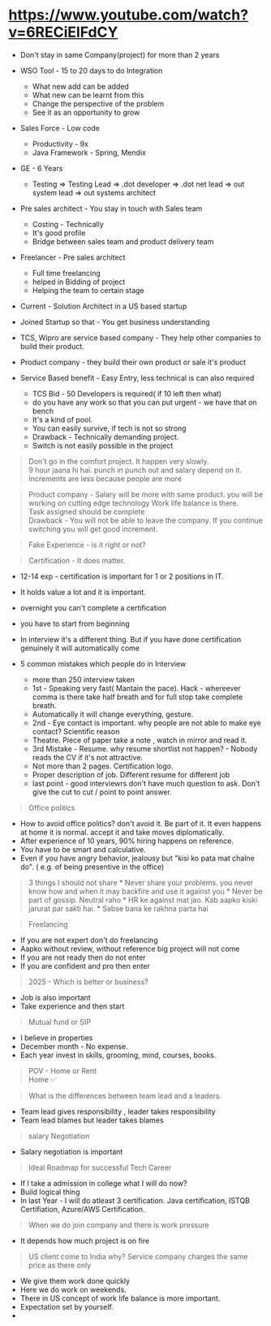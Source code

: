 # https://www.youtube.com/watch?v=6RECiElFdCY

* Don't stay in same Company(project) for more than 2 years
* WSO Tool - 15 to 20  days to do Integration
    * What new add can be added
    * What new can be learnt from this
    * Change the perspective of the problem
    * See it as an opportunity to grow

* Sales Force - Low code
    * Productivity - 9x
    * Java Framework - Spring, Mendix

* GE - 6 Years 
    * Testing => Testing Lead => .dot developer => .dot net lead => out system lead => out systems architect
* Pre sales architect - You stay in touch with Sales team
    * Costing - Technically
    * It's good profile
    * Bridge between sales team and product delivery team
* Freelancer - Pre sales architect
    * Full time freelancing
    * helped in Bidding of project
    * Helping the team to certain stage

* Current - Solution Architect in a US based startup
* Joined Startup so that - You get business understanding
* TCS, Wipro are service based company - They help other companies to build their product.
* Product company - they build their own product or sale it's product
* Service Based benefit - Easy Entry, less technical is can also required
    * TCS Bid - 50 Developers is required( if 10 left then what)
    * do you have any work so that you can put urgent - we have that on bench
    * It's a kind of pool.
    * You can easily survive, if tech is not so strong
    * Drawback - Technically demanding project.
    * Switch is not easily possible in the project

> Don't go in the comfort project. It happen very slowly.  
9 hour jaana hi hai. punch in punch out and salary depend on it.  
Increments are less because people are more

> Product company - Salary will be more with same product.
you will be working on cutting edge technology
Work life balance is there.  
Task assigned should be complete  
Drawback - You will not be able to leave the company.
If you continue switching you will get good increment.

> Fake Experience - is it right or not?

> Certification - It does matter.  
* 12-14 exp - certification is important for 1 or 2 positions in IT.
* It holds value a lot and it is important.
* overnight you can't complete a certification
* you have to start from beginning
* In interview it's a different thing. But if you have done certification genuinely it will automatically come

* 5 common mistakes which people do in Interview
    * more than 250 interview taken
    * 1st - Speaking very fast( Mantain the pace). Hack - whereever comma is there take half breath and for full stop take complete breath.
    * Automatically it will change everything, gesture.
    * 2nd - Eye contact is important. why people are not able to make eye contact? Scientific reason
    * Theatre. Piece of paper take a note , watch in mirror and read it.
    * 3rd Mistake - Resume. why resume shortlist not happen? - Nobody reads the CV if it's not attractive. 
    * Not more than 2 pages. Certification logo.
    * Proper description of job. Different resume for different job
    * last point - good interviewrs don't have much question to ask. Don't give the cut to cut / point to point answer.

> Office politics  
* How to avoid office politics? 
don't avoid it. Be part of it.
It even happens at home
it is normal. accept it and take moves diplomatically.
* After experience of 10 years, 90% hiring happens on reference.
* You have to be smart and calculative.
* Even if you have angry behavior, jealousy but "kisi ko pata mat chalne do". ( e.g. of being presentive in the office)

> 3 things I should not share
    * Never share your problems. you never know how and when it may backfire and use it against you
    * Never be part of gossip. Neutral raho
    * HR ke against mat jao. Kab aapko kiski jarurat par sakti hai.
    * Sabse bana ke rakhna parta hai

> Freelancing  
* If you are not expert don't do freelancing
* Aapko without review, without reference big project will not come
* If you are not ready then do not enter
* If you are confident and pro then enter

> 2025 - Which is better or business?  
* Job is also important
* Take experience and then start

> Mutual fund or SIP  
* I believe in properties
* December month - No expense.  
* Each year invest in skills, grooming, mind, courses, books.

> POV - Home or Rent  
Home ✅

> What is the differences between team lead and a leaders.  
* Team lead gives responsibility , leader takes responsibility  
* Team lead blames but leader takes blames

> salary Negotiation  
* Salary negotiation is important


> Ideal Roadmap for successful Tech Career  
* If I take a admission in college what I will do now?
* Build logical thing
* In last Year - I will do atleast 3 certification. Java certification, ISTQB Certifiation, Azure/AWS Certification. 

> When we do join company and there is work pressure  
* It depends how much project is on fire


> US client come to India why? Service company charges the same price as there only  
* We give them work done quickly  
* Here we do work on weekends.
* There in US concept of work life balance is more important.
* Expectation set by yourself.
* 



